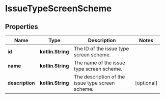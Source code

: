 
# IssueTypeScreenScheme

## Properties
Name | Type | Description | Notes
------------ | ------------- | ------------- | -------------
**id** | **kotlin.String** | The ID of the issue type screen scheme. | 
**name** | **kotlin.String** | The name of the issue type screen scheme. | 
**description** | **kotlin.String** | The description of the issue type screen scheme. |  [optional]




